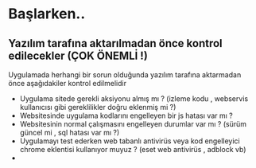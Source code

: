 # Başlarken..



## Yazılım tarafına aktarılmadan önce kontrol edilecekler (ÇOK ÖNEMLİ !)

Uygulamada herhangi bir sorun olduğunda yazılım tarafına aktarmadan önce aşağıdakiler kontrol edilmelidir

- Uygulama sitede gerekli aksiyonu almış mı ? (izleme kodu , webservis kullanıcısı gibi gereklilikler doğru eklenmiş mi ?)
- Websitesinde uygulama kodlarını engelleyen bir js hatası var mı ? 
- Websitesinin normal çalışmasını engelleyen durumlar var mı ? (sürüm güncel mi , sql hatası var mı ?)
- Uygulamayı test ederken web tabanlı antivirüs veya kod engelleyici chrome eklentisi kullanıyor muyuz ? (eset web antivirüs , adblock vb)
- 
